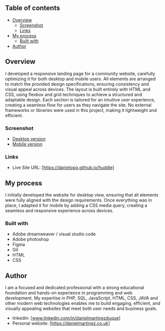 ## Table of contents

- [Overview](#overview)
  - [Screenshot](#screenshot)
  - [Links](#links)
- [My process](#my-process)
  - [Built with](#built-with)
- [Author](#author)


## Overview

I developed a responsive landing page for a community website, carefully optimizing it for both desktop and mobile users. All elements are arranged to match the provided design specifications, ensuring consistency and visual appeal across devices. The layout is built entirely with HTML and CSS, using flexbox and grid techniques to achieve a structured and adaptable design. Each section is tailored for an intuitive user experience, creating a seamless flow for users as they navigate the site. No external frameworks or libraries were used in this project, making it lightweight and efficient.

### Screenshot

- [Desktop version](https://github.com/danielopq/huddle/blob/main/screenshots/desktop.jpg)
- [Mobile version](https://github.com/danielopq/huddle/blob/main/screenshots/mobile.jpg)


### Links

- Live Site URL: [https://danielopq.github.io/huddle]

## My process

I initially developed the website for desktop view, ensuring that all elements were fully aligned with the design requirements. Once everything was in place, I adapted it for mobile by adding a CSS media query, creating a seamless and responsive experience across devices.

### Built with

- Adobe dreamweaver / visual studio code
- Adobe photoshop
- Figma
- Git
- HTML
- CSS

## Author

I am a focused and dedicated professional with a strong educational foundation and hands-on experience in programming and web development. My expertise in PHP, SQL, JavaScript, HTML, CSS, JAVA and other modern web technologies enables me to build engaging, efficient, and visually appealing websites that meet both user needs and business goals.

- linkedin: [www.linkedin.com/in/danielmartinezduque]
- Personal website: [https://danielmartinez.co.uk]
